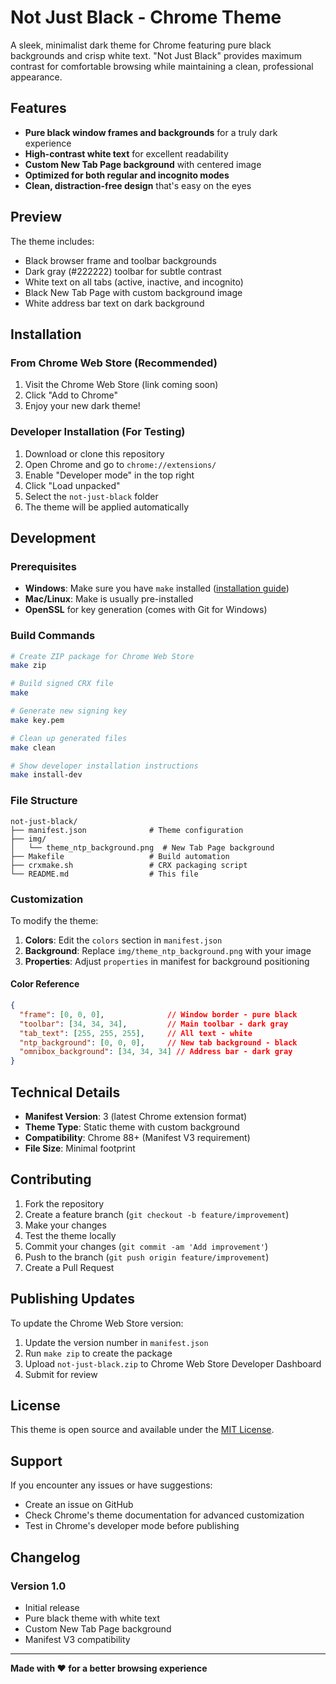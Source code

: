 # Not Just Black - Chrome Theme

A sleek, minimalist dark theme for Chrome featuring pure black backgrounds and crisp white text. "Not Just Black" provides maximum contrast for comfortable browsing while maintaining a clean, professional appearance.

## Features

- **Pure black window frames and backgrounds** for a truly dark experience
- **High-contrast white text** for excellent readability
- **Custom New Tab Page background** with centered image
- **Optimized for both regular and incognito modes**
- **Clean, distraction-free design** that's easy on the eyes

## Preview

The theme includes:
- Black browser frame and toolbar backgrounds
- Dark gray (#222222) toolbar for subtle contrast
- White text on all tabs (active, inactive, and incognito)
- Black New Tab Page with custom background image
- White address bar text on dark background

## Installation

### From Chrome Web Store (Recommended)
1. Visit the Chrome Web Store (link coming soon)
2. Click "Add to Chrome"
3. Enjoy your new dark theme!

### Developer Installation (For Testing)
1. Download or clone this repository
2. Open Chrome and go to `chrome://extensions/`
3. Enable "Developer mode" in the top right
4. Click "Load unpacked"
5. Select the `not-just-black` folder
6. The theme will be applied automatically

## Development

### Prerequisites
- **Windows**: Make sure you have `make` installed ([installation guide](https://gnuwin32.sourceforge.net/packages/make.htm))
- **Mac/Linux**: Make is usually pre-installed
- **OpenSSL** for key generation (comes with Git for Windows)

### Build Commands

```bash
# Create ZIP package for Chrome Web Store
make zip

# Build signed CRX file
make

# Generate new signing key
make key.pem

# Clean up generated files
make clean

# Show developer installation instructions
make install-dev
```

### File Structure

```
not-just-black/
├── manifest.json              # Theme configuration
├── img/
│   └── theme_ntp_background.png  # New Tab Page background
├── Makefile                   # Build automation
├── crxmake.sh                 # CRX packaging script
└── README.md                  # This file
```

### Customization

To modify the theme:

1. **Colors**: Edit the `colors` section in `manifest.json`
2. **Background**: Replace `img/theme_ntp_background.png` with your image
3. **Properties**: Adjust `properties` in manifest for background positioning

#### Color Reference
```json
{
  "frame": [0, 0, 0],              // Window border - pure black
  "toolbar": [34, 34, 34],         // Main toolbar - dark gray
  "tab_text": [255, 255, 255],     // All text - white
  "ntp_background": [0, 0, 0],     // New tab background - black
  "omnibox_background": [34, 34, 34] // Address bar - dark gray
}
```

## Technical Details

- **Manifest Version**: 3 (latest Chrome extension format)
- **Theme Type**: Static theme with custom background
- **Compatibility**: Chrome 88+ (Manifest V3 requirement)
- **File Size**: Minimal footprint

## Contributing

1. Fork the repository
2. Create a feature branch (`git checkout -b feature/improvement`)
3. Make your changes
4. Test the theme locally
5. Commit your changes (`git commit -am 'Add improvement'`)
6. Push to the branch (`git push origin feature/improvement`)
7. Create a Pull Request

## Publishing Updates

To update the Chrome Web Store version:

1. Update the version number in `manifest.json`
2. Run `make zip` to create the package
3. Upload `not-just-black.zip` to Chrome Web Store Developer Dashboard
4. Submit for review

## License

This theme is open source and available under the [MIT License](LICENSE).

## Support

If you encounter any issues or have suggestions:
- Create an issue on GitHub
- Check Chrome's theme documentation for advanced customization
- Test in Chrome's developer mode before publishing

## Changelog

### Version 1.0
- Initial release
- Pure black theme with white text
- Custom New Tab Page background
- Manifest V3 compatibility

---

**Made with ❤️ for a better browsing experience**